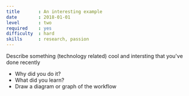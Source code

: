```yaml
---
title       : An interesting example
date        : 2018-01-01
level       : two
required    : yes
difficulty  : hard
skills      : research, passion
---
```


Describe something (technology related) cool and intersting that you've done recently 

- Why did you do it?
- What did you learn?
- Draw a diagram or graph of the workflow
